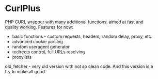 # CurlPlus

PHP CURL wrapper with many additional functions, aimed at fast and quality working.
Features for now:
- basic functions - custom requests, headers, random delay, proxy, etc.
- advanced cookie parsing
- random useragent generator
- redirects control, full URLs resolving
- proxylists


old_fetcher - very old version with not so clean code.
And this version is a try to make all good.
